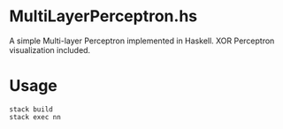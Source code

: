 # MultiLayerPerceptron.hs

A simple Multi-layer Perceptron implemented in Haskell. XOR Perceptron visualization included.

# Usage

```
stack build
stack exec nn
```
